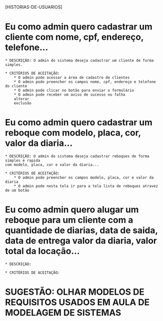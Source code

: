 
[HISTORIAS-DE-USUARIOS]


# Eu como admin quero cadastrar um cliente com nome, cpf, endereço, telefone...

    * DESCRIÇÃO: O admin do sistema deseja cadastrar um cliente de forma simples.
    
    * CRITÉRIOS DE ACEITAÇÃO:
        * O admin pode acessar a área de cadastro de clientes
        * O admin pode preencher os campos nome, cpf, endereço e telefone do cliente
        * O admin pode clicar no botão para enviar o formulário
        * O admin pode receber um aviso de sucesso ou falha 
        alterar
        exclusão
        




# Eu como admin quero cadastrar um reboque com modelo, placa, cor, valor da diaria...

    * DESCRIÇÃO: O admin do sistema deseja cadastrar reboques de forma simples e rapida
    com modelo, placa, cor e valor da diaria...

    * CRITÉRIOS DE ACEITAÇÃO:
        * O admin pode preencher os campos modelo, placa, cor e valor da diaria
        * O admin pode nesta tela ir para a tela lista de reboques atravez de um botão




# Eu como admin quero alugar um reboque para um cliente com a quantidade de diarias, data de saida, data de entrega valor da diaria, valor total da locação...

    * DESCRIÇÃO: 

    * CRITÉRIOS DE ACEITAÇÃO:



# SUGESTÃO: OLHAR MODELOS DE REQUISITOS USADOS EM AULA DE MODELAGEM DE SISTEMAS
